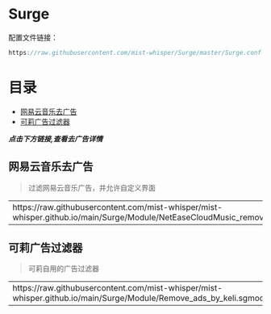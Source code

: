 # Surge
配置文件链接：<br>
```Java
https://raw.githubusercontent.com/mist-whisper/Surge/master/Surge.conf
```


# 目录

* [网易云音乐去广告](https://raw.githubusercontent.com/mist-whisper/mist-whisper.github.io/main/Surge/Module/NetEaseCloudMusic_remove_ads.sgmodule)
* [可莉广告过滤器](https://raw.githubusercontent.com/mist-whisper/mist-whisper.github.io/main/Surge/Module/Remove_ads_by_keli.sgmodule)

**_点击下方链接,查看去广告详情_**
  ## 网易云音乐去广告
> 过滤网易云音乐广告，并允许自定义界面
<table>
  <tr>
    <td>https://raw.githubusercontent.com/mist-whisper/mist-whisper.github.io/main/Surge/Module/NetEaseCloudMusic_remove_ads.sgmodule</td>
  </tr>
</table>

 ## 可莉广告过滤器
> 可莉自用的广告过滤器
<table>
  <tr>
    <td>https://raw.githubusercontent.com/mist-whisper/mist-whisper.github.io/main/Surge/Module/Remove_ads_by_keli.sgmodule</td>
  </tr>
</table>
